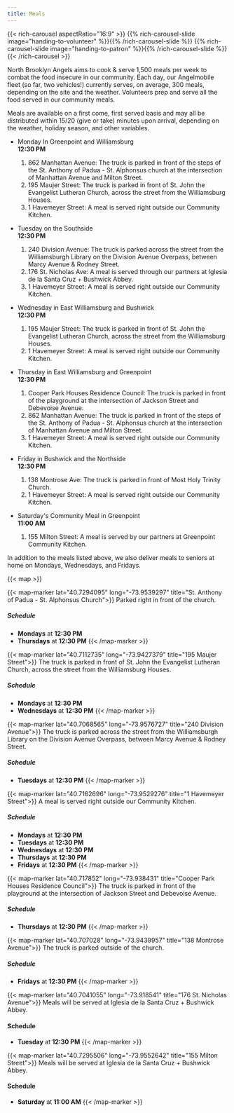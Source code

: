 ```yaml
---
title: Meals
---
```


{{< rich-carousel aspectRatio="16:9" >}}
  {{% rich-carousel-slide image="handing-to-volunteer" %}}{{% /rich-carousel-slide %}}
  {{% rich-carousel-slide image="handing-to-patron" %}}{{% /rich-carousel-slide %}}
{{< /rich-carousel >}}

North Brooklyn Angels aims to cook & serve 1,500 meals per week to combat the food insecure in our community. Each day, our Angelmobile fleet (so far, two vehicles!) currently serves, on average, 300 meals, depending on the site and the weather. Volunteers prep and serve all the food served in our community meals. 

Meals are available on a first come, first served basis and may all be distributed within 15/20 (give or take) minutes upon arrival, depending on the weather, holiday season, and other variables.

* Monday In Greenpoint and Williamsburg  
  **12:30 PM**
  1. 862 Manhattan Avenue: The truck is parked in front of the steps of the St. Anthony of Padua - St. Alphonsus church at the intersection of Manhattan Avenue and Milton Street.
  2. 195 Maujer Street: The truck is parked in front of St. John the Evangelist Lutheran Church, across the street from the Williamsburg Houses.
  3. 1 Havemeyer Street: A meal is served right outside our Community Kitchen.

* Tuesday on the Southside  
  **12:30 PM**
  1. 240 Division Avenue: The truck is parked across the street from the Williamsburgh Library on the Division Avenue Overpass, between Marcy Avenue & Rodney Street.
  2. 176 St. Nicholas Ave: A meal is served through our partners at Iglesia de la Santa Cruz + Bushwick Abbey.
  3. 1 Havemeyer Street: A meal is served right outside our Community Kitchen.

* Wednesday in East Williamsburg and Bushwick  
  **12:30 PM**
  1. 195 Maujer Street: The truck is parked in front of St. John the Evangelist Lutheran Church, across the street from the Williamsburg Houses.
  2. 1 Havemeyer Street: A meal is served right outside our Community Kitchen.

* Thursday in East Williamsburg and Greenpoint  
  **12:30 PM**
  1. Cooper Park Houses Residence Council: The truck is parked in front of the playground at the intersection of Jackson Street and Debevoise Avenue.
  2. 862 Manhattan Avenue: The truck is parked in front of the steps of the St. Anthony of Padua - St. Alphonsus church at the intersection of Manhattan Avenue and Milton Street.
  3. 1 Havemeyer Street: A meal is served right outside our Community Kitchen.

* Friday in Bushwick and the Northside  
  **12:30 PM**
  1. 138 Montrose Ave: The truck is parked in front of Most Holy Trinity Church.
  2. 1 Havemeyer Street: A meal is served right outside our Community Kitchen.

* Saturday's Community Meal in Greenpoint  
  **11:00 AM**
  1. 155 Milton Street: A meal is served by our partners at Greenpoint Community Kitchen.

In addition to the meals listed above, we also deliver meals to seniors at home on Mondays, Wednesdays, and Fridays. 

{{< map >}}

{{< map-marker lat="40.7294095" long="-73.9539297" title="St. Anthony of Padua - St. Alphonsus Church">}}
Parked right in front of the church.

##### Schedule
* **Mondays** at **12:30 PM**
* **Thursdays** at **12:30 PM**
{{< /map-marker >}}

{{< map-marker lat="40.7112735" long="-73.9427379" title="195 Maujer Street">}}
The truck is parked in front of St. John the Evangelist Lutheran Church, across the street from the Williamsburg Houses.

##### Schedule
* **Mondays** at **12:30 PM**
* **Wednesdays** at **12:30 PM**
{{< /map-marker >}}

{{< map-marker lat="40.7068565" long="-73.9576727" title="240 Division Avenue">}}
The truck is parked across the street from the Williamsburgh Library on the Division Avenue Overpass, between Marcy Avenue & Rodney Street.

##### Schedule
* **Tuesdays** at **12:30 PM**
{{< /map-marker >}}

{{< map-marker lat="40.7162696" long="-73.9529276" title="1 Havemeyer Street">}}
A meal is served right outside our Community Kitchen.

##### Schedule
* **Mondays** at **12:30 PM**
* **Tuesdays** at **12:30 PM**
* **Wednesdays** at **12:30 PM**
* **Thursdays** at **12:30 PM**
* **Fridays** at **12:30 PM**
{{< /map-marker >}}

{{< map-marker lat="40.717852" long="-73.938431" title="Cooper Park Houses Residence Council">}}
The truck is parked in front of the playground at the intersection of Jackson Street and Debevoise Avenue.

##### Schedule
* **Thursdays** at **12:30 PM**
{{< /map-marker >}}

{{< map-marker lat="40.707028" long="-73.9439957" title="138 Montrose Avenue">}}
The truck is parked outside of the church.

##### Schedule
* **Fridays** at **12:30 PM**
{{< /map-marker >}}

{{< map-marker lat="40.7041055" long="-73.918541" title="176 St. Nicholas Avenue">}}
Meals will be served at Iglesia de la Santa Cruz + Bushwick Abbey.

#### Schedule
* **Tuesday** at **12:30 PM**
{{< /map-marker >}}

{{< map-marker lat="40.7295506" long="-73.9552642" title="155 Milton Street">}}
Meals will be served at Iglesia de la Santa Cruz + Bushwick Abbey.

#### Schedule
* **Saturday** at **11:00 AM**
{{< /map-marker >}}
